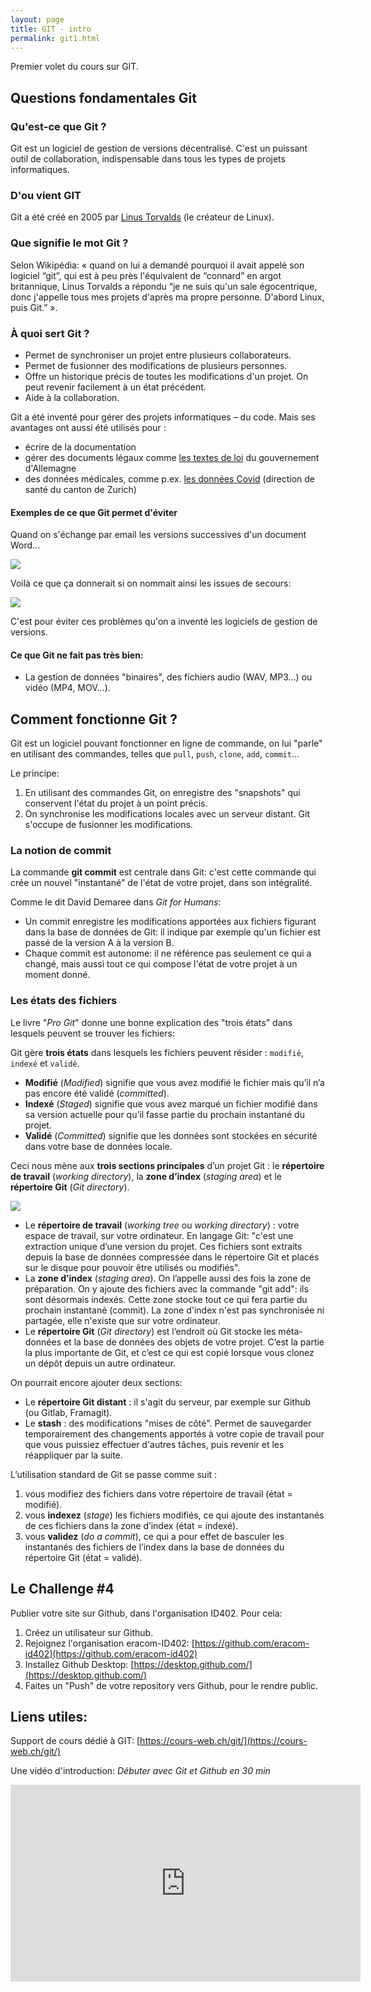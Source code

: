 ```yaml
---
layout: page
title: GIT - intro
permalink: git1.html
---
```


Premier volet du cours sur GIT.

## Questions fondamentales Git

### Qu'est-ce que Git ?

Git est un logiciel de gestion de versions décentralisé. C'est un puissant outil de collaboration, indispensable dans tous les types de projets informatiques.

### D'ou vient GIT

Git a été créé en 2005 par [Linus Torvalds](https://fr.wikipedia.org/wiki/Linus_Torvalds) (le créateur de Linux).

### Que signifie le mot Git ?

Selon Wikipédia: « quand on lui a demandé pourquoi il avait appelé son logiciel “git”, qui est à peu près l'équivalent de “connard” en argot britannique, Linus Torvalds a répondu “je ne suis qu'un sale égocentrique, donc j'appelle tous mes projets d'après ma propre personne. D'abord Linux, puis Git.” ».

### À quoi sert Git ?

- Permet de synchroniser un projet entre plusieurs collaborateurs. 
- Permet de fusionner des modifications de plusieurs personnes.
- Offre un historique précis de toutes les modifications d'un projet. On peut revenir facilement à un état précédent.
- Aide à la collaboration.

Git a été inventé pour gérer des projets informatiques – du code. Mais ses avantages ont aussi été utilisés pour :

- écrire de la documentation
- gérer des documents légaux comme [les textes de loi](http://bundestag.github.io/gesetze/) du gouvernement d'Allemagne
- des données médicales, comme p.ex. [les données Covid](https://github.com/openZH/covid_19) (direction de santé du canton de Zurich)

#### Exemples de ce que Git permet d'éviter

Quand on s'échange par email les versions successives d'un document Word...

![](img/git/final-doc.gif)

Voilà ce que ça donnerait si on nommait ainsi les issues de secours:

![](img/git/file-names-on-fire.jpeg)

C'est pour éviter ces problèmes qu'on a inventé les logiciels de gestion de versions.

#### Ce que Git ne fait pas très bien:

- La gestion de données "binaires", des fichiers audio (WAV, MP3...) ou vidéo (MP4, MOV...).

## Comment fonctionne Git ?

Git est un logiciel pouvant fonctionner en ligne de commande, on lui "parle" en utilisant des commandes, telles que `pull`, `push`, `clone`, `add`, `commit`...

Le principe: 

1. En utilisant des commandes Git, on enregistre des "snapshots" qui conservent l'état du projet à un point précis.
2. On synchronise les modifications locales avec un serveur distant. Git s'occupe de fusionner les modifications.

### La notion de commit

La commande **git commit** est centrale dans Git: c'est cette commande qui crée un nouvel "instantané" de l'état de votre projet, dans son intégralité. 

Comme le dit David Demaree dans *Git for Humans*: 

- Un commit enregistre les modifications apportées aux fichiers figurant dans la base de données de Git: il indique par exemple qu'un fichier est passé de la version A à la version B.
- Chaque commit est autonome: il ne référence pas seulement ce qui a changé, mais aussi tout ce qui compose l'état de votre projet à un moment donné.

### Les états des fichiers

Le livre "*Pro Git*" donne une bonne explication des "trois états" dans lesquels peuvent se trouver les fichiers:

Git gère **trois états** dans lesquels les fichiers peuvent résider : `modifié`, `indexé` et `validé`.

- **Modifié** (*Modified*) signifie que vous avez modifié le fichier mais qu’il n’a pas encore été validé (*committed*).
- **Indexé** (*Staged*) signifie que vous avez marqué un fichier modifié dans sa version actuelle pour qu’il fasse partie du prochain instantané du projet.
- **Validé** (*Committed*) signifie que les données sont stockées en sécurité dans votre base de données locale.

Ceci nous mène aux **trois sections principales** d’un projet Git : le **répertoire de travail** (*working directory*), la **zone d’index** (*staging area*) et le **répertoire Git** (*Git directory*).

![](img/git/areas.png)

- Le **répertoire de travail** (*working tree* ou *working directory*) : votre espace de travail, sur votre ordinateur. En langage Git: "c'est une extraction unique d’une version du projet. Ces fichiers sont extraits depuis la base de données compressée dans le répertoire Git et placés sur le disque pour pouvoir être utilisés ou modifiés". 
- La **zone d’index** (*staging area*). On l’appelle aussi des fois la zone de préparation. On y ajoute des fichiers avec la commande "git add": ils sont désormais indexés. Cette zone stocke tout ce qui fera partie du prochain instantané (commit). La zone d'index n'est pas synchronisée ni partagée, elle n'existe que sur votre ordinateur.
- Le **répertoire Git** (*Git directory*) est l’endroit où Git stocke les méta-données et la base de données des objets de votre projet. C’est la partie la plus importante de Git, et c’est ce qui est copié lorsque vous clonez un dépôt depuis un autre ordinateur.

On pourrait encore ajouter deux sections:

- Le **répertoire Git distant** : il s'agit du serveur, par exemple sur Github (ou Gitlab, Framagit). 
- Le **stash** : des modifications "mises de côté". Permet de sauvegarder temporairement des changements apportés à votre copie de travail pour que vous puissiez effectuer d'autres tâches, puis revenir et les réappliquer par la suite.

L’utilisation standard de Git se passe comme suit :

1. vous modifiez des fichiers dans votre répertoire de travail (état = modifié).
2. vous **indexez** (*stage*) les fichiers modifiés, ce qui ajoute des instantanés de ces fichiers dans la zone d’index (état = indexé).
3. vous **validez** (*do a commit*), ce qui a pour effet de basculer les instantanés des fichiers de l’index dans la base de données du répertoire Git (état = validé).

## Le Challenge #4

Publier votre site sur Github, dans l'organisation ID402. Pour cela:

1. Créez un utilisateur sur Github.
2. Rejoignez l'organisation eracom-ID402: [https://github.com/eracom-id402](https://github.com/eracom-id402)
3. Installez Github Desktop: [https://desktop.github.com/](https://desktop.github.com/)
4. Faites un "Push" de votre repository vers Github, pour le rendre public.

## Liens utiles: 

Support de cours dédié à GIT: [https://cours-web.ch/git/](https://cours-web.ch/git/)

Une vidéo d'introduction: *Débuter avec Git et Github en 30 min*

<iframe width="560" height="315" src="https://www.youtube.com/embed/hPfgekYUKgk" title="YouTube video player" frameborder="0" allow="accelerometer; autoplay; clipboard-write; encrypted-media; gyroscope; picture-in-picture" allowfullscreen></iframe>